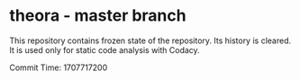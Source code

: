 # theora - master branch

This repository contains frozen state of the repository.
Its history is cleared. It is used only for static code
analysis with Codacy.

Commit Time: 1707717200